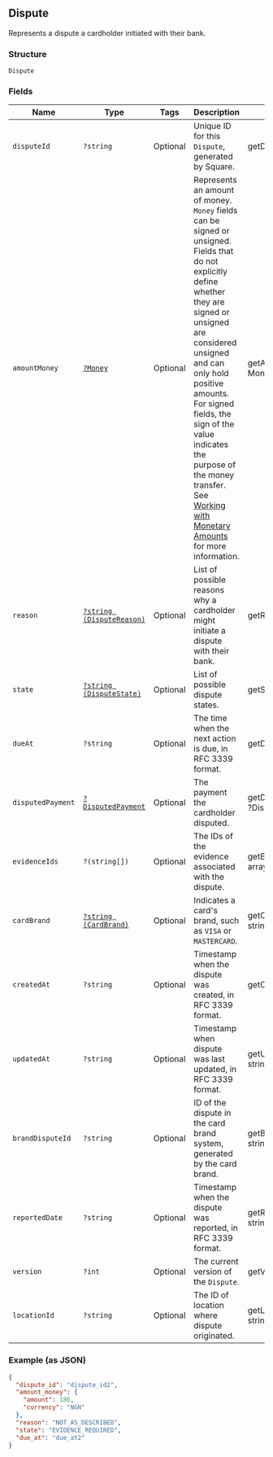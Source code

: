 ## Dispute

Represents a dispute a cardholder initiated with their bank.

### Structure

`Dispute`

### Fields

| Name | Type | Tags | Description | Getter | Setter |
|  --- | --- | --- | --- | --- | --- |
| `disputeId` | `?string` | Optional | Unique ID for this `Dispute`, generated by Square. | getDisputeId(): ?string | setDisputeId(?string disputeId): void |
| `amountMoney` | [`?Money`](/doc/models/money.md) | Optional | Represents an amount of money. `Money` fields can be signed or unsigned.<br>Fields that do not explicitly define whether they are signed or unsigned are<br>considered unsigned and can only hold positive amounts. For signed fields, the<br>sign of the value indicates the purpose of the money transfer. See<br>[Working with Monetary Amounts](https://developer.squareup.com/docs/build-basics/working-with-monetary-amounts)<br>for more information. | getAmountMoney(): ?Money | setAmountMoney(?Money amountMoney): void |
| `reason` | [`?string (DisputeReason)`](/doc/models/dispute-reason.md) | Optional | List of possible reasons why a cardholder might initiate a<br>dispute with their bank. | getReason(): ?string | setReason(?string reason): void |
| `state` | [`?string (DisputeState)`](/doc/models/dispute-state.md) | Optional | List of possible dispute states. | getState(): ?string | setState(?string state): void |
| `dueAt` | `?string` | Optional | The time when the next action is due, in RFC 3339 format. | getDueAt(): ?string | setDueAt(?string dueAt): void |
| `disputedPayment` | [`?DisputedPayment`](/doc/models/disputed-payment.md) | Optional | The payment the cardholder disputed. | getDisputedPayment(): ?DisputedPayment | setDisputedPayment(?DisputedPayment disputedPayment): void |
| `evidenceIds` | `?(string[])` | Optional | The IDs of the evidence associated with the dispute. | getEvidenceIds(): ?array | setEvidenceIds(?array evidenceIds): void |
| `cardBrand` | [`?string (CardBrand)`](/doc/models/card-brand.md) | Optional | Indicates a card's brand, such as `VISA` or `MASTERCARD`. | getCardBrand(): ?string | setCardBrand(?string cardBrand): void |
| `createdAt` | `?string` | Optional | Timestamp when the dispute was created, in RFC 3339 format. | getCreatedAt(): ?string | setCreatedAt(?string createdAt): void |
| `updatedAt` | `?string` | Optional | Timestamp when dispute was last updated, in RFC 3339 format. | getUpdatedAt(): ?string | setUpdatedAt(?string updatedAt): void |
| `brandDisputeId` | `?string` | Optional | ID of the dispute in the card brand system, generated by the card brand. | getBrandDisputeId(): ?string | setBrandDisputeId(?string brandDisputeId): void |
| `reportedDate` | `?string` | Optional | Timestamp when the dispute was reported, in RFC 3339 format. | getReportedDate(): ?string | setReportedDate(?string reportedDate): void |
| `version` | `?int` | Optional | The current version of the `Dispute`. | getVersion(): ?int | setVersion(?int version): void |
| `locationId` | `?string` | Optional | The ID of location where dispute originated. | getLocationId(): ?string | setLocationId(?string locationId): void |

### Example (as JSON)

```json
{
  "dispute_id": "dispute_id2",
  "amount_money": {
    "amount": 186,
    "currency": "NGN"
  },
  "reason": "NOT_AS_DESCRIBED",
  "state": "EVIDENCE_REQUIRED",
  "due_at": "due_at2"
}
```

